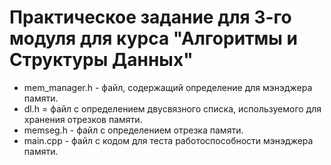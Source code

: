# Практическое задание для 3-го модуля для курса "Алгоритмы и Структуры Данных"

* mem_manager.h - файл, содержащий определение для мэнэджера памяти.
* dl.h = файл с определением двусвязного списка, используемого для хранения отрезков памяти.
* memseg.h - файл с определением отрезка памяти.
* main.cpp - файл с кодом для теста работоспособности мэнэджера памяти.

